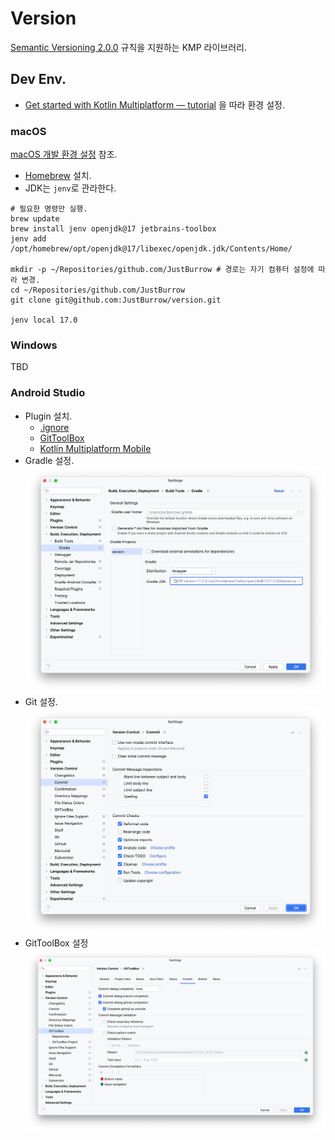# Version

[Semantic Versioning 2.0.0](https://semver.org) 규칙을 지원하는 KMP 라이브러리.

## Dev Env.

- [Get started with Kotlin Multiplatform — tutorial](https://www.jetbrains.com/help/kotlin-multiplatform-dev/multiplatform-getting-started.html)
  을 따라 환경 설정.

### macOS

[macOS 개발 환경 설정](https://gist.github.com/JustBurrow/970c06306f790fb9bf195e3e37d5799d) 참조.

- [Homebrew](https://brew.sh) 설치.
- JDK는 `jenv`로 관라한다.

```shell
# 필요한 명령만 실행.
brew update
brew install jenv openjdk@17 jetbrains-toolbox
jenv add /opt/homebrew/opt/openjdk@17/libexec/openjdk.jdk/Contents/Home/

mkdir -p ~/Repositories/github.com/JustBurrow # 경로는 자기 컴퓨터 설정에 따라 변경.
cd ~/Repositories/github.com/JustBurrow
git clone git@github.com:JustBurrow/version.git

jenv local 17.0
```

### Windows

TBD

### Android Studio

- Plugin 설치.
    - [.ignore](https://plugins.jetbrains.com/plugin/7495--ignore)
    - [GitToolBox](https://plugins.jetbrains.com/plugin/7499-gittoolbox)
    - [Kotlin Multiplatform Mobile](https://plugins.jetbrains.com/plugin/14936-kotlin-multiplatform-mobile)
- Gradle 설정.
  ![Android Studio Gradle](doc/file/android%20studio%20gradle.png)
- Git 설정.
  ![Android Studio Git](doc/file/android%20studio%20git.png)
- GitToolBox 설정
  ![Android Studio GitToolBox](doc/file/android%20studio%20gittoolbox.png)
